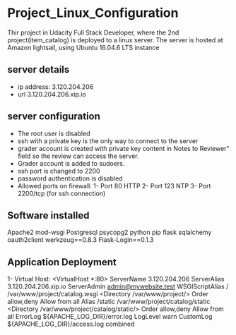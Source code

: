 # Project_Linux_Configuration
Thir project in Udacity Full Stack Developer, where the 2nd project(item_catalog) is deployed to a linux server.
The server is hosted at Amazon lightsail, using Ubuntu 16.04.6 LTS instance

## server details
* ip address: 3.120.204.206
* url 3.120.204.206.xip.io

## server configuration
* The root user is disabled
* ssh with a private key is the only way to connect to the server
* grader account is created with private key content in Notes to Reviewer" field so the review can access the server.
* Grader account is added to sudoers.
* ssh port is changed to 2200
* password authentication is disabled
* Allowed ports on firewall:
  1- Port 80 HTTP
  2- Port 123 NTP
  3- Port 2200/tcp (for ssh connection)
  
## Software installed
Apache2
mod-wsgi
Postgresql
psycopg2
python
pip
flask
sqlalchemy
oauth2client
werkzeug==0.8.3
Flask-Login==0.1.3

## Application Deployment
1- Virtual Host:
<VirtualHost *:80>
		ServerName 3.120.204.206
		ServerAlias 3.120.204.206.xip.io
		ServerAdmin admin@mywebsite.test
		WSGIScriptAlias / /var/www/project/catalog.wsgi
    <Directory /var/www/project/>
        Order allow,deny
        Allow from all
    </Directory>
    Alias /static /var/www/project/catalog/static
    <Directory /var/www/project/catalog/static/>
        Order allow,deny
        Allow from all
    </Directory>
    ErrorLog ${APACHE_LOG_DIR}/error.log
    LogLevel warn
		CustomLog ${APACHE_LOG_DIR}/access.log combined
</VirtualHost>
